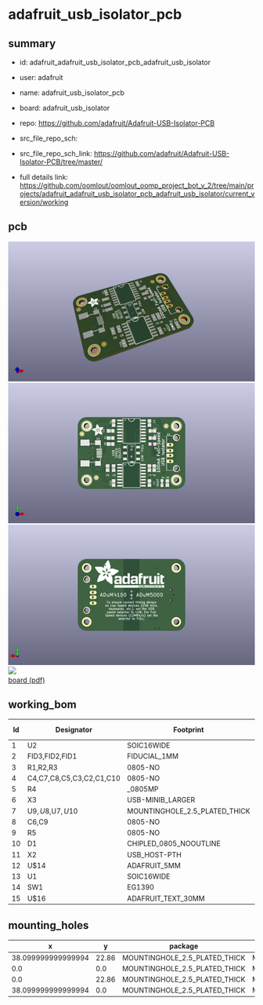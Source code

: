 # adafruit_usb_isolator_pcb
 
## summary 
* id: adafruit_adafruit_usb_isolator_pcb_adafruit_usb_isolator
* user: adafruit
* name: adafruit_usb_isolator_pcb
* board: adafruit_usb_isolator
* repo: https://github.com/adafruit/Adafruit-USB-Isolator-PCB



* src_file_repo_sch: 
* src_file_repo_sch_link: https://github.com/adafruit/Adafruit-USB-Isolator-PCB/tree/master/
* full details link: https://github.com/oomlout/oomlout_oomp_project_bot_v_2/tree/main/projects/adafruit_adafruit_usb_isolator_pcb_adafruit_usb_isolator/current_version/working  


## pcb  
![](working_3d_600.png) 
![](working_3d_front_600.png)  
![](working_3d_back_600.png)  
![](working_600.png)  
[board (pdf)](working.pdf)  

## working_bom
| Id | Designator | Footprint | Quantity | Designation | Supplier and ref |  | None | 
| --- | --- | --- | --- | --- | --- | --- | --- | 
| 1 | U2 | SOIC16WIDE | 1 | ADuM5000 |  |  | [''] | 
| 2 | FID3,FID2,FID1 | FIDUCIAL_1MM | 3 | FIDUCIAL" |  |  | [''] | 
| 3 | R1,R2,R3 | 0805-NO | 3 | 24 |  |  | [''] | 
| 4 | C4,C7,C8,C5,C3,C2,C1,C10 | 0805-NO | 8 | 0.1uF |  |  | [''] | 
| 5 | R4 | _0805MP | 1 | 24 |  |  | [''] | 
| 6 | X3 | USB-MINIB_LARGER | 1 | 06564 |  |  | [''] | 
| 7 | U$9,U$8,U$7,U$10 | MOUNTINGHOLE_2.5_PLATED_THICK | 4 | MOUNTINGHOLE2.5_THICK |  |  | [''] | 
| 8 | C6,C9 | 0805-NO | 2 | 10uF |  |  | [''] | 
| 9 | R5 | 0805-NO | 1 | 1K |  |  | [''] | 
| 10 | D1 | CHIPLED_0805_NOOUTLINE | 1 | GREEN |  |  | [''] | 
| 11 | X2 | USB_HOST-PTH | 1 | 05241 |  |  | [''] | 
| 12 | U$14 | ADAFRUIT_5MM | 1 |  |  |  | [''] | 
| 13 | U1 | SOIC16WIDE | 1 | ADuM4160 |  |  | [''] | 
| 14 | SW1 | EG1390 | 1 |  |  |  | [''] | 
| 15 | U$16 | ADAFRUIT_TEXT_30MM | 1 |  |  |  | [''] | 



## mounting_holes
| x | y | package | value | ref | size | 
| --- | --- | --- | --- | --- | --- | 
| 38.099999999999994 | 22.86 | MOUNTINGHOLE_2.5_PLATED_THICK | MOUNTINGHOLE2.5_THICK | U$7 | m3 | 
| 0.0 | 0.0 | MOUNTINGHOLE_2.5_PLATED_THICK | MOUNTINGHOLE2.5_THICK | U$8 | m3 | 
| 0.0 | 22.86 | MOUNTINGHOLE_2.5_PLATED_THICK | MOUNTINGHOLE2.5_THICK | U$9 | m3 | 
| 38.099999999999994 | 0.0 | MOUNTINGHOLE_2.5_PLATED_THICK | MOUNTINGHOLE2.5_THICK | U$10 | m3 | 


